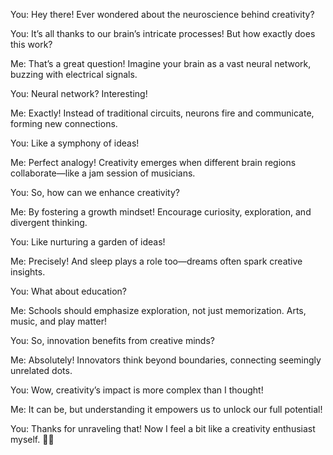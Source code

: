 You: Hey there! Ever wondered about the neuroscience behind creativity?

You: It’s all thanks to our brain’s intricate processes! But how exactly does this work?

Me: That’s a great question! Imagine your brain as a vast neural network, buzzing with electrical signals.

You: Neural network? Interesting!

Me: Exactly! Instead of traditional circuits, neurons fire and communicate, forming new connections.

You: Like a symphony of ideas!

Me: Perfect analogy! Creativity emerges when different brain regions collaborate—like a jam session of musicians.

You: So, how can we enhance creativity?

Me: By fostering a growth mindset! Encourage curiosity, exploration, and divergent thinking.

You: Like nurturing a garden of ideas!

Me: Precisely! And sleep plays a role too—dreams often spark creative insights.

You: What about education?

Me: Schools should emphasize exploration, not just memorization. Arts, music, and play matter!

You: So, innovation benefits from creative minds?

Me: Absolutely! Innovators think beyond boundaries, connecting seemingly unrelated dots.

You: Wow, creativity’s impact is more complex than I thought!

Me: It can be, but understanding it empowers us to unlock our full potential!

You: Thanks for unraveling that! Now I feel a bit like a creativity enthusiast myself. 🌟🎨
